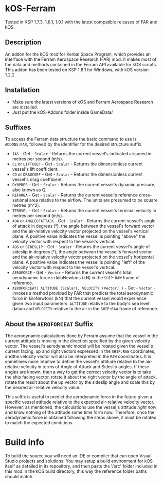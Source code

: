 # kOS-Ferram

Tested in KSP 1.7.3, 1.8.1, 1.9.1 with the latest compatible releases of FAR and kOS.

## Description
An addon for the kOS mod for Kerbal Space Program, which provides an interface with the Ferram Aerospace Research (FAR) mod.
It makes most of the data and methods contained in the Ferram API available for kOS scripts.
This addon has been tested on KSP 1.8.1 for Windows, with kOS version 1.2.2


## Installation

- Make sure the latest versions of kOS and Ferram Aerospace Research are installed.
- Just put the kOS-Addons folder inside GameData/


## Suffixes

To access the Ferram data structure the basic command to use is `ADDONS:FAR`, followed by the identifier for the desired structure suffix.

- `IAS` - Get - `Scalar` - Returns the current vessel's indicated airspeed in metres per second (m/s).
- `CL` or `LIFTCOEF` - Get - `Scalar` - Returns the dimensionless current vessel's lift coefficient.
- `CD` or `DRAGCOEF` - Get - `Scalar` - Returns the dimensionless current vessel's drag coefficient.
- `DYNPRES` - Get - `Scalar` - Returns the current vessel's dynamic pressure, also known as Q. 
- `REFAREA` - Get - `Scalar` - Returns the current vessel's reference cross-setional area relative to the airflow. The units are presumed to be square metres (m^2).
- `TERMVEL` - Get - `Scalar` - Returns the current vessel's terminal velocity in metres per second (m/s).
- `AOA` or `ANGLEOFATTACK` - Get - `Scalar` - Returns the current vessel's angle of attack in degrees (°), the angle between the vessel's forward vector and the air-relative velocity vector projected on the vessel's vertical plane. A positive value indicates the vessel is pointing "above" the velocity vector with respect to the vessel's vertical.
- `AOS` or `SIDESLIP` - Get - `Scalar` - Returns the current vessel's angle of sideslip in degrees (°), the angle between the vessel's forward vector and the air-relative velocity vector projected on the vessel's horizontal plane. A positive value indicates the vessel is pointing "left" of the velocity vector with respect to the vessel's vertical.
- `AEROFORCE` - Get - `Vector` - Returns the current vessel's total aerodynamic force in kiloNewtons (kN) in the `SHIP:RAW` frame of reference.
- `AEROFORCEAT( ALTITUDE (Scalar), VELOCITY (Vector) )` - Get - `Vector` - Invokes a method provided by FAR that predicts the total aerodynamic force in kiloNewtons (kN) that the current vessel would experience given two input parameters:  `ALTITUDE` relative to the body's sea level datum and `VELOCITY` relative to the air in the `SHIP:RAW` frame of reference.

## About the `AEROFORCEAT` Suffix

The aerodynamic calculations done by Ferram assume that the vessel in the current attitude is moving in the direction specified by the given velocity vector. The vessel's aerodynamic model will be rotated given the vessel's current facing, up and right vectors expressed in the `SHIP:RAW` coordinates, andthe velocity vector will also be interpreted in the `RAW` coordinates.
It is sometimes more intuitive to define the vessel's attitude relative to the air-relative velocity in terms of Angle of Attack and Sideslip angles. If these angles are known, then a way to get the correct velocity vector is to take the ship facing vector, rotate it about the right vector by the angle of attack, rotate the result about the up vector by the sideslip angle and scale this by the desired air-relative velocity value. 

This suffix is useful to predict the aerodynamic force in the future given a specific vessel attitude relative to the expected air-relative velocity vector. However, as mentioned, the calculations use the vessel's attitude *right now*, and know nothing of the attitude some time form now. Therefore, once the aerodynamic force is obtained following the steps above, it must be rotated to match the expected conditions. 


# Build info

To build the source you will need an IDE or compiler that can open Visual Studio projects and solutions. You may setup a build environment for kOS itself as detailed in its repository, and then paste the '/src' folder included in this mod in the kOS build directory, this way the reference folder paths should match.
